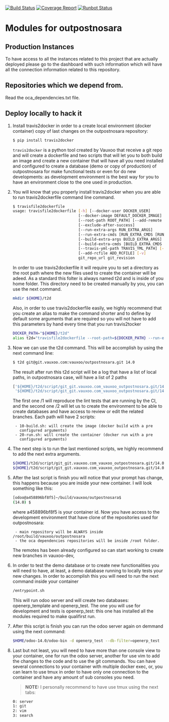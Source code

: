 [![Build Status](https://git.vauxoo.com/vauxoo/outpostnosara/badges/14.0/pipeline.svg)](https://git.vauxoo.com/vauxoo/outpostnosara/pipelines)
[![Coverage Report](https://git.vauxoo.com/vauxoo/outpostnosara/badges/14.0/coverage.svg)](https://coverage.vauxoo.com/14-0-outpostnosara)
[![Runbot Status](http://runbot.vauxoo.com/runbot/badge/109/14.0.svg)](http://runbot.vauxoo.com/runbot/repo/git-git-vauxoo-com-vauxoo-outpostnosara-git-109)



Modules for outpostnosara
===

Production Instances
--------------------

To have access to all the instances related to this project that are actually
deployed please go to the dashboard with such information which will have
all the connection information related to this repository.

Repositories which we depend from.
---

Read the oca_dependencies.txt file.

Deploy locally to hack it
---

1. Install travis2docker in order to a create local environment (docker
   container) copy of last changes on the outpostnosara repository:

    ```bash
    $ pip install travis2docker
    ```
    `travis2docker` is a python tool created by Vauxoo that receive a git repo
    and will create a dockerfile and two scripts that will let you to both
    build an image and create a new container that will have all you need
    installed and configured to create a database (demo or copy of production)
    of outpostnosara for make functional tests or even for do new developments:
    as development environment is the best way for you to have an environment
    close to the one used in production.

2. You will know that you properly install travis2docker when you are able to
   run travis2dockerfile command line command.

    ```bash
    $ travisfile2dockerfile
    usage: travisfile2dockerfile [-h] [--docker-user DOCKER_USER]
                                 [--docker-image DEFAULT_DOCKER_IMAGE]
                                 [--root-path ROOT_PATH] [--add-remote REMOTES]
                                 [--exclude-after-success]
                                 [--run-extra-args RUN_EXTRA_ARGS]
                                 [--run-extra-cmds [RUN_EXTRA_CMDS [RUN_EXTRA_CMDS ...]]]
                                 [--build-extra-args BUILD_EXTRA_ARGS]
                                 [--build-extra-cmds [BUILD_EXTRA_CMDS [BUILD_EXTRA_CMDS ...]]]
                                 [--travis-yml-path TRAVIS_YML_PATH] [--no-clone]
                                 [--add-rcfile ADD_RCFILE] [-v]
                                 git_repo_url git_revision
    ```

    In order to use travis2dockerfile it will require you to set a directory as
    the root path where the new files used to create the container will be
    adeed. As a standard this folter is always named t2d and is inside of
    you home folder. This directory need to be created manually by you, you can
    use the next command.

    ```bash
    mkdir ${HOME}/t2d
    ```

    Also, in order to use travis2dockerfile easily, we highly recommend that you
    create an alias to make the command shorter and to define by default some
    arguments that are required so you will not have to add this parameters by
    hand every time that you run travis2tocker

    ```bash
    DOCKER_PATH="${HOME}/t2d"
    alias t2d="travisfile2dockerfile --root-path=${DOCKER_PATH} --run-extra-args='-it -e LANG=en_US.UTF-8' --add-remote=vauxoo"
    ```
3. Now we can use the t2d command. This will be accomplish by using the next
   command line:

    ```bash
    $ t2d git@git.vauxoo.com:vauxoo/outpostnosara.git 14.0
    ```

    The result after run this t2d script will be a log that have a list of
    local paths, in outpostnosara case, will have a list of 2 paths

    ```bash
    ['${HOME}/t2d/script/git_git.vauxoo.com_vauxoo_outpostnosara.git/14.0/3.8/env_1_job_1',
     '${HOME}/t2d/script/git_git.vauxoo.com_vauxoo_outpostnosara.git/14.0/3.8/env_2_job_1']
    ```

    The first one /1 will reproduce the lint tests that are running by the CI,
    and the second one /2 will let us to create the environment to be able to
    create databases and have access to review or edit the related branches.
    Each path will have 2 scripts:

        - 10-build.sh: will create the image (docker build with a pre
          configured arguments)
        - 20-run.sh: will create the container (docker run with a pre
          configured arguments)

4. The next step is to run the last mentioned scripts, we highly recommend to
   add the next extra arguments.

    ```bash
    ${HOME}/t2d/script/git_git.vauxoo.com_vauxoo_outpostnosara.git/14.0/3.8/env_2_job_1/10-build.sh --no-cache
    ${HOME}/t2d/script/git_git.vauxoo.com_vauxoo_outpostnosara.git/14.0/3.8/env_2_job_1/20-run.sh --entrypoint=bash
    ```

5. After the last script is finish you will notice that your prompt has change,
   this happens because you are inside your new container. I will look something
   like this:

    ```bash
    [odoo@a458896bf8f5]~/build/vauxoo/outpostnosara$
    (14.0) $
    ```

    where a458896bf8f5 is your container id. Now you have access to the
    development environment that have clone of the repositories used for
    outpostnosara:

        - main repository will be ALWAYS inside /root/build/vauxoo/outpostnosara
        - the oca dependencies repositories will be inside /root folder.

    The remotes has been already configured so can start working to create
    new branches in vauxoo-dev,

6. In order to test the demo database or to create new functionalities you
   will need to have, at least, a demo database running to locally tests
   your new changes. In order to accomplish this you will need to run the next
   command inside your container

    ```bash
    /entrypoint.sh
    ```

    This will run odoo server and will create two databases: openerp_template
    and openerp_test. The one you will use for development and tests is
    openerp_test: this one has installed all the modules required to make
    qualifirst run.

7. After this script is finish you can run the odoo server again on demmand
   using the next command:

    ```bash
    $HOME/odoo-14.0/odoo-bin -d openerp_test --db-filter=openerp_test
    ```

8. Last but not least, you will need to have more than one console view to your
   container, one for run the odoo server, another for use vim to add the changes
   to the code and to use the git commands. You can have several connections to
   your container with multiple docker exec, or, you can learn to use tmux in
   order to have only one connection to the container and have any amount of
   sub consoles you need.

    > **NOTE:** I personally recommend to have use tmux using the next tabs:
    >
    ```bash
    0: server
    1: git
    2: vim
    3: search
    ```
